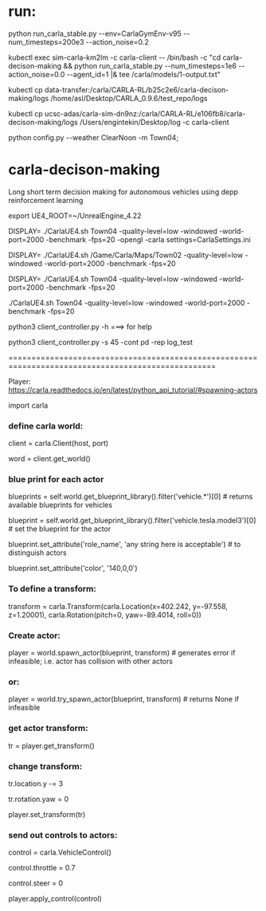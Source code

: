 # run:
python run_carla_stable.py --env=CarlaGymEnv-v95 --num_timesteps=200e3 --action_noise=0.2

kubectl exec sim-carla-km2lm -c carla-client -- /bin/bash -c "cd carla-decison-making && python run_carla_stable.py --num_timesteps=1e6 --action_noise=0.0 --agent_id=1 |& tee /carla/models/1-output.txt"

kubectl cp data-transfer:/carla/CARLA-RL/b25c2e6/carla-decison-making/logs /home/asl/Desktop/CARLA_0.9.6/test_repo/logs

kubectl cp ucsc-adas/carla-sim-dn9nz:/carla/CARLA-RL/e106fb8/carla-decison-making/logs /Users/engintekin/Desktop/log -c carla-client

python config.py --weather ClearNoon -m Town04; 
# carla-decison-making
Long short term decision making for autonomous vehicles using depp reinforcement learning


export UE4_ROOT=~/UnrealEngine_4.22

DISPLAY= ./CarlaUE4.sh Town04 -quality-level=low -windowed -world-port=2000  -benchmark -fps=20 -opengl -carla settings=CarlaSettings.ini

DISPLAY= ./CarlaUE4.sh /Game/Carla/Maps/Town02 -quality-level=low -windowed -world-port=2000  -benchmark -fps=20

DISPLAY= ./CarlaUE4.sh Town04 -quality-level=low -windowed -world-port=2000  -benchmark -fps=20

./CarlaUE4.sh Town04 -quality-level=low -windowed -world-port=2000  -benchmark -fps=20

python3 client_controller.py -h   ===> for help

python3 client_controller.py -s 45 -cont pd -rep log_test

===================================================================================================

Player:
https://carla.readthedocs.io/en/latest/python_api_tutorial/#spawning-actors

import carla

### define carla world:
client = carla.Client(host, port)

word = client.get_world()

### blue print for each actor
blueprints = self.world.get_blueprint_library().filter('vehicle.*')[0]  # returns available blueprints for vehicles

blueprint = self.world.get_blueprint_library().filter('vehicle.tesla.model3')[0] # set the blueprint for the actor

blueprint.set_attribute('role_name', 'any string here is acceptable') # to distinguish actors

blueprint.set_attribute('color', '140,0,0')

### To define a transform:
transform = carla.Transform(carla.Location(x=402.242, y=-97.558, z=1.20001), carla.Rotation(pitch=0, yaw=-89.4014, roll=0))

### Create actor:
player = world.spawn_actor(blueprint, transform)   # generates error if infeasible; i.e. actor has collision with other actors
### or:
player = world.try_spawn_actor(blueprint, transform) # returns None if infeasible

### get actor transform:
tr = player.get_transform()

### change transform:
tr.location.y -= 3

tr.rotation.yaw = 0

player.set_transform(tr)

### send out controls to actors:
control = carla.VehicleControl()

control.throttle = 0.7

control.steer = 0

player.apply_control(control)


